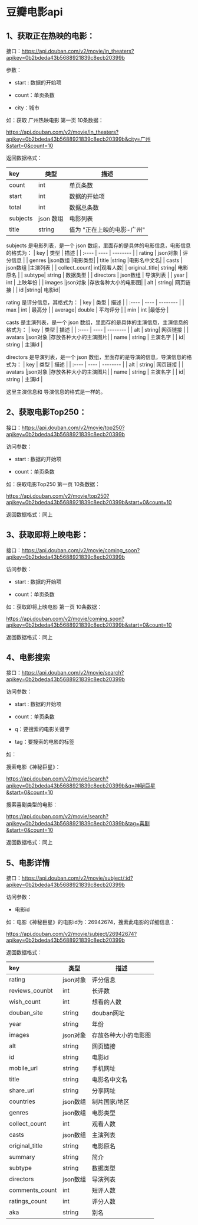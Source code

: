 # 豆瓣电影api
## 1、获取正在热映的电影：

接口：https://api.douban.com/v2/movie/in_theaters?apikey=0b2bdeda43b5688921839c8ecb20399b

 

参数：

* start : 数据的开始项

* count：单页条数

* city：城市

 

如：获取 广州热映电影 第一页 10条数据：

<https://api.douban.com/v2/movie/in_theaters?apikey=0b2bdeda43b5688921839c8ecb20399b&city=广州&start=0&count=10>

 

返回数据格式：

| key   | 类型 | 描述     |
| :---- | ---- | -------- |
| count | int  | 单页条数 |
| start	| int	| 数据的开始项 |
| total |	int	| 数据总条数 |
| subjects |	json 数组	|电影列表|
| title |	string	|值为 "正在上映的电影-广州"|

subjects 是电影列表，是一个 json 数组，里面存的是具体的电影信息，电影信息的格式为：
| key   | 类型 | 描述     |
| :---- | ---- | -------- |
| rating |	json对象 |	评分信息 |
| genres |json数组	|电影类型|
| title	|string	|电影名中文名|
| casts |	json数组	|主演列表 |
| collect_count| int|观看人数|
| original_title| string| 电影原名 |
| subtype| string | 数据类型 |
| directors	| json数组 |	导演列表 |
| year |	int	| 上映年份 |
| images	|json对象	|存放各种大小的电影图|
| alt | string| 网页链接 |
| id	|string|	电影id|

rating 是评分信息，其格式为：
| key   | 类型 | 描述     |
| :---- | ---- | -------- |
| max | int | 最高分 |
| average| double | 平均评分 |
| min | int |最低分 |

casts 是主演列表，是一个 json 数组，里面存的是具体的主演信息，主演信息的格式为：
| key   | 类型 | 描述     |
| :---- | ---- | -------- |
| alt | string| 网页链接 |
| avatars |json对象	|存放各种大小的主演图片|
| name | string | 主演名字 |
| id| string | 主演id |

directors 是导演列表，是一个 json 数组，里面存的是导演的信息，导演信息的格式为：
| key   | 类型 | 描述     |
| :---- | ---- | -------- |
| alt | string| 网页链接 |
| avatars |json对象	|存放各种大小的主演图片|
| name | string | 主演名字 |
| id| string | 主演id |
 
这里主演信息和 导演信息的格式是一样的。
## 2、获取电影Top250：

接口：https://api.douban.com/v2/movie/top250?apikey=0b2bdeda43b5688921839c8ecb20399b

 

访问参数：

* start : 数据的开始项

* count：单页条数



 

如：获取电影Top250 第一页 10条数据：

https://api.douban.com/v2/movie/top250?apikey=0b2bdeda43b5688921839c8ecb20399b&start=0&count=10

 

返回数据格式：同上

 

## 3、获取即将上映电影：

接口：https://api.douban.com/v2/movie/coming_soon?apikey=0b2bdeda43b5688921839c8ecb20399b

访问参数：

* start : 数据的开始项

* count：单页条数

 

如：获取即将上映电影 第一页 10条数据：

https://api.douban.com/v2/movie/coming_soon?apikey=0b2bdeda43b5688921839c8ecb20399b&start=0&count=10

 

返回数据格式：同上

 

## 4、电影搜索

接口：https://api.douban.com/v2/movie/search?apikey=0b2bdeda43b5688921839c8ecb20399b

 

访问参数：

* start : 数据的开始项

* count：单页条数

* q：要搜索的电影关键字

* tag：要搜索的电影的标签

 

如：

搜索电影《神秘巨星》：

https://api.douban.com/v2/movie/search?apikey=0b2bdeda43b5688921839c8ecb20399b&q=神秘巨星&start=0&count=10

搜索喜剧类型的电影：

https://api.douban.com/v2/movie/search?apikey=0b2bdeda43b5688921839c8ecb20399b&tag=喜剧&start=0&count=10

 

返回数据格式：同上

 

## 5、电影详情

接口：https://api.douban.com/v2/movie/subject/:id?apikey=0b2bdeda43b5688921839c8ecb20399b

 

访问参数：

* 电影id

 

如：电影《神秘巨星》的电影id为：26942674，搜索此电影的详细信息：

https://api.douban.com/v2/movie/subject/26942674?apikey=0b2bdeda43b5688921839c8ecb20399b



返回数据格式：


| key   | 类型 | 描述     |
| :---- | ---- | -------- |
| rating|	json对象	|评分信息|
| reviews_counbt| int | 长评数 |
| wish_count | int | 想看的人数 |
| douban_site| string | douban网址 |
| year|string|年份|
| images |json对象|存放各种大小的电影图|
| alt | string| 网页链接 |
| id	|string|	电影id|
| mobile_url | string | 手机网址 |
| title	|string	|电影名中文名|
| share_url | string | 分享网址 |
| countries	|json数组	|制片国家/地区 |
| genres |json数组	|电影类型|
| collect_count| int|观看人数|
| casts |	json数组	|主演列表 |
| original_title| string| 电影原名 |
| summary	|string	|简介|
| subtype| string | 数据类型 |
| directors	| json数组 |	导演列表 |
| comments_count |	int	|短评人数|
| ratings_count |	int	|评分人数|
| aka | string |别名|
